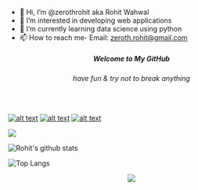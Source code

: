 - 👋 Hi, I’m @zerothrohit aka Rohit Wahwal
- 👀 I’m interested in developing web applications
- 🌱 I’m currently learning data science using python
- 📫 How to reach me- Email: zeroth.rohit@gmail.com


<p align="center">

  <h5 align="center">Welcome to My GitHub</h5>
  <h6 align="center">have fun & try not to break anything</h6>
</p>
<br>
<p align='center'>
<!-- Please don't remove this: Grab your social icons from https://github.com/carlsednaoui/gitsocial -->

<!-- display the social media buttons in your README -->

[![alt text][1.1]][1]
[![alt text][2.1]][2]
[![alt text][3.1]][3]


<!-- links to social media icons -->
<!-- no need to change these -->

<!-- icons with padding -->


[1.1]: https://img.shields.io/badge/Twitter-1DA1F2?style=for-the-badge&logo=twitter&logoColor=white
[2.1]: https://img.shields.io/badge/LinkedIn-0077B5?style=for-the-badge&logo=linkedin&logoColor=white
[3.1]: https://img.shields.io/badge/Instagram-E4405F?style=for-the-badge&logo=instagram&logoColor=white


<!-- links to your social media accounts -->
<!-- update these accordingly -->

[1]: https://twitter.com/rohitwahwal
[2]: https://www.linkedin.com/in/rohit-wahwal/
[3]: https://www.instagram.com/___rohitt/

<!-- Please don't remove this: Grab your social icons from https://github.com/carlsednaoui/gitsocial -->
</p>

![](https://komarev.com/ghpvc/?username=zerothrohit&color=green)


<p align="center">

![Rohit's github stats](https://github-readme-stats.vercel.app/api?username=zerothrohit&show_icons=true&theme=dark)

</p>

![Top Langs](https://github-readme-stats.vercel.app/api/top-langs/?username=zerothrohit&layout=compact&theme=dark)

<div align="center">
  <img src="https://assets.website-files.com/5e51b3b0337309d672efd94c/5e51cc5933d368febc351897_footer-img.svg">
</div>

<!---
zerothwrath/zerothwrath is a ✨ special ✨ repository because its `README.md` (this file) appears on your GitHub profile.
You can click the Preview link to take a look at your changes.
--->
